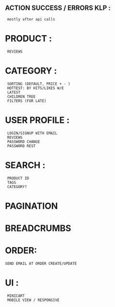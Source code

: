 ## ACTION SUCCESS / ERRORS KLP :
```
 mostly after api calls
```
# PRODUCT :
```
 REVIEWS
```
# CATEGORY :
```
 SORTING (DEFAULT, PRICE + - )
 HOTTEST: BY HITS/LIKES W/E
 LATEST
 CHILDREN TREE
 FILTERS (FOR LATE)
```
# USER PROFILE :
```
 LOGIN/SIGNUP WITH EMAIL
 REVIEWS
 PASSWORD CHANGE
 PASSWORD REST
```
# SEARCH :
```
 PRODUCT ID
 TAGS
 CATEGORY?
```
# PAGINATION
# BREADCRUMBS
# ORDER:
```
SEND EMAIL AT ORDER CREATE/UPDATE

```
# UI :
```
 MINICART
 MOBILE VIEW / RESPONSIVE
```